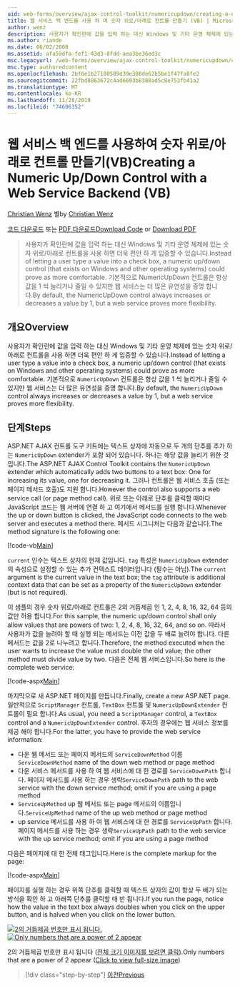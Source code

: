 ```yaml
---
uid: web-forms/overview/ajax-control-toolkit/numericupdown/creating-a-numeric-up-down-control-with-a-web-service-backend-vb
title: 웹 서비스 백 엔드를 사용 하 여 숫자 위로/아래로 컨트롤 만들기 (VB) | Microsoft Docs
author: wenz
description: 사용자가 확인란에 값을 입력 하는 대신 Windows 및 기타 운영 체제에 있는 숫자 위로/아래로 컨트롤을 사용 하 여 더 많은 기간을 입증할 수 있습니다.
ms.author: riande
ms.date: 06/02/2008
ms.assetid: afa59dfa-fef1-43d3-8fdd-aea3be36ed3c
msc.legacyurl: /web-forms/overview/ajax-control-toolkit/numericupdown/creating-a-numeric-up-down-control-with-a-web-service-backend-vb
msc.type: authoredcontent
ms.openlocfilehash: 2bf6e1b27180589d39e308de62b5be1f47fa8fe2
ms.sourcegitcommit: 22fbd8863672c4ad6693b8388ad5c8e753fb41a2
ms.translationtype: MT
ms.contentlocale: ko-KR
ms.lasthandoff: 11/28/2019
ms.locfileid: "74606352"
---
```

# <a name="creating-a-numeric-updown-control-with-a-web-service-backend-vb"></a><span data-ttu-id="13cb2-103">웹 서비스 백 엔드를 사용하여 숫자 위로/아래로 컨트롤 만들기(VB)</span><span class="sxs-lookup"><span data-stu-id="13cb2-103">Creating a Numeric Up/Down Control with a Web Service Backend (VB)</span></span>

<span data-ttu-id="13cb2-104">[Christian Wenz](https://github.com/wenz) 별</span><span class="sxs-lookup"><span data-stu-id="13cb2-104">by [Christian Wenz](https://github.com/wenz)</span></span>

<span data-ttu-id="13cb2-105">[코드 다운로드](https://download.microsoft.com/download/9/3/f/93f8daea-bebd-4821-833b-95205389c7d0/numericupdown1.vb.zip) 또는 [PDF 다운로드](https://download.microsoft.com/download/2/d/c/2dc10e34-6983-41d4-9c08-f78f5387d32b/numericupdown1VB.pdf)</span><span class="sxs-lookup"><span data-stu-id="13cb2-105">[Download Code](https://download.microsoft.com/download/9/3/f/93f8daea-bebd-4821-833b-95205389c7d0/numericupdown1.vb.zip) or [Download PDF](https://download.microsoft.com/download/2/d/c/2dc10e34-6983-41d4-9c08-f78f5387d32b/numericupdown1VB.pdf)</span></span>

> <span data-ttu-id="13cb2-106">사용자가 확인란에 값을 입력 하는 대신 Windows 및 기타 운영 체제에 있는 숫자 위로/아래로 컨트롤을 사용 하면 더욱 편안 하 게 입증할 수 있습니다.</span><span class="sxs-lookup"><span data-stu-id="13cb2-106">Instead of letting a user type a value into a check box, a numeric up/down control (that exists on Windows and other operating systems) could prove as more comfortable.</span></span> <span data-ttu-id="13cb2-107">기본적으로 NumericUpDown 컨트롤은 항상 값을 1 씩 늘리거나 줄일 수 있지만 웹 서비스는 더 많은 유연성을 증명 합니다.</span><span class="sxs-lookup"><span data-stu-id="13cb2-107">By default, the NumericUpDown control always increases or decreases a value by 1, but a web service proves more flexibility.</span></span>

## <a name="overview"></a><span data-ttu-id="13cb2-108">개요</span><span class="sxs-lookup"><span data-stu-id="13cb2-108">Overview</span></span>

<span data-ttu-id="13cb2-109">사용자가 확인란에 값을 입력 하는 대신 Windows 및 기타 운영 체제에 있는 숫자 위로/아래로 컨트롤을 사용 하면 더욱 편안 하 게 입증할 수 있습니다.</span><span class="sxs-lookup"><span data-stu-id="13cb2-109">Instead of letting a user type a value into a check box, a numeric up/down control (that exists on Windows and other operating systems) could prove as more comfortable.</span></span> <span data-ttu-id="13cb2-110">기본적으로 `NumericUpDown` 컨트롤은 항상 값을 1 씩 늘리거나 줄일 수 있지만 웹 서비스는 더 많은 유연성을 증명 합니다.</span><span class="sxs-lookup"><span data-stu-id="13cb2-110">By default, the `NumericUpDown` control always increases or decreases a value by 1, but a web service proves more flexibility.</span></span>

## <a name="steps"></a><span data-ttu-id="13cb2-111">단계</span><span class="sxs-lookup"><span data-stu-id="13cb2-111">Steps</span></span>

<span data-ttu-id="13cb2-112">ASP.NET AJAX 컨트롤 도구 키트에는 텍스트 상자에 자동으로 두 개의 단추를 추가 하는 `NumericUpDown` extender가 포함 되어 있습니다. 하나는 해당 값을 늘리기 위한 것입니다.</span><span class="sxs-lookup"><span data-stu-id="13cb2-112">The ASP.NET AJAX Control Toolkit contains the `NumericUpDown` extender which automatically adds two buttons to a text box: One for increasing its value, one for decreasing it.</span></span> <span data-ttu-id="13cb2-113">그러나 컨트롤은 웹 서비스 호출 (또는 페이지 메서드 호출)도 지원 합니다.</span><span class="sxs-lookup"><span data-stu-id="13cb2-113">However the control also supports a web service call (or page method call).</span></span> <span data-ttu-id="13cb2-114">위로 또는 아래로 단추를 클릭할 때마다 JavaScript 코드는 웹 서버에 연결 하 고 여기에서 메서드를 실행 합니다.</span><span class="sxs-lookup"><span data-stu-id="13cb2-114">Whenever the up or down button is clicked, the JavaScript code connects to the web server and executes a method there.</span></span> <span data-ttu-id="13cb2-115">메서드 시그니처는 다음과 같습니다.</span><span class="sxs-lookup"><span data-stu-id="13cb2-115">The method signature is the following one:</span></span>

[!code-vb[Main](creating-a-numeric-up-down-control-with-a-web-service-backend-vb/samples/sample1.vb)]

<span data-ttu-id="13cb2-116">`current` 인수는 텍스트 상자의 현재 값입니다. `tag` 특성은 `NumericUpDown` extender의 속성으로 설정할 수 있는 추가 컨텍스트 데이터입니다 (필수는 아님).</span><span class="sxs-lookup"><span data-stu-id="13cb2-116">The `current` argument is the current value in the text box; the `tag` attribute is additional context data that can be set as a property of the `NumericUpDown` extender (but is not required).</span></span>

<span data-ttu-id="13cb2-117">이 샘플의 경우 숫자 위로/아래로 컨트롤은 2의 거듭제곱 인 1, 2, 4, 8, 16, 32, 64 등의 값만 허용 합니다.</span><span class="sxs-lookup"><span data-stu-id="13cb2-117">For this sample, the numeric up/down control shall only allow values that are powers of two: 1, 2, 4, 8, 16, 32, 64, and so on.</span></span> <span data-ttu-id="13cb2-118">따라서 사용자가 값을 늘려야 할 때 실행 되는 메서드는 이전 값을 두 배로 늘려야 합니다. 다른 메서드는 값을 2로 나누려고 합니다.</span><span class="sxs-lookup"><span data-stu-id="13cb2-118">Therefore, the method executed when the user wants to increase the value must double the old value; the other method must divide value by two.</span></span> <span data-ttu-id="13cb2-119">다음은 전체 웹 서비스입니다.</span><span class="sxs-lookup"><span data-stu-id="13cb2-119">So here is the complete web service:</span></span>

[!code-aspx[Main](creating-a-numeric-up-down-control-with-a-web-service-backend-vb/samples/sample2.aspx)]

<span data-ttu-id="13cb2-120">마지막으로 새 ASP.NET 페이지를 만듭니다.</span><span class="sxs-lookup"><span data-stu-id="13cb2-120">Finally, create a new ASP.NET page.</span></span> <span data-ttu-id="13cb2-121">일반적으로 `ScriptManager` 컨트롤, `TextBox` 컨트롤 및 `NumericUpDownExtender` 컨트롤이 필요 합니다.</span><span class="sxs-lookup"><span data-stu-id="13cb2-121">As usual, you need a `ScriptManager` control, a `TextBox` control and a `NumericUpDownExtender` control.</span></span> <span data-ttu-id="13cb2-122">후자의 경우에는 웹 서비스 정보를 제공 해야 합니다.</span><span class="sxs-lookup"><span data-stu-id="13cb2-122">For the latter, you have to provide the web service information:</span></span>

- <span data-ttu-id="13cb2-123">다운 웹 메서드 또는 페이지 메서드의 `ServiceDownMethod` 이름</span><span class="sxs-lookup"><span data-stu-id="13cb2-123">`ServiceDownMethod` name of the down web method or page method</span></span>
- <span data-ttu-id="13cb2-124">다운 서비스 메서드를 사용 하 여 웹 서비스에 대 한 경로를 `ServiceDownPath` 합니다. 페이지 메서드를 사용 하는 경우 생략</span><span class="sxs-lookup"><span data-stu-id="13cb2-124">`ServiceDownPath` path to the web service with the down service method; omit if you are using a page method</span></span>
- <span data-ttu-id="13cb2-125">`ServiceUpMethod` up 웹 메서드 또는 page 메서드의 이름입니다.</span><span class="sxs-lookup"><span data-stu-id="13cb2-125">`ServiceUpMethod` name of the up web method or page method</span></span>
- <span data-ttu-id="13cb2-126">up service 메서드를 사용 하 여 웹 서비스에 대 한 경로를 `ServiceUpPath` 합니다. 페이지 메서드를 사용 하는 경우 생략</span><span class="sxs-lookup"><span data-stu-id="13cb2-126">`ServiceUpPath` path to the web service with the up service method; omit if you are using a page method</span></span>

<span data-ttu-id="13cb2-127">다음은 페이지에 대 한 전체 태그입니다.</span><span class="sxs-lookup"><span data-stu-id="13cb2-127">Here is the complete markup for the page:</span></span>

[!code-aspx[Main](creating-a-numeric-up-down-control-with-a-web-service-backend-vb/samples/sample3.aspx)]

<span data-ttu-id="13cb2-128">페이지를 실행 하는 경우 위쪽 단추를 클릭할 때 텍스트 상자의 값이 항상 두 배가 되는 방식을 확인 하 고 아래쪽 단추를 클릭할 때 반 됩니다.</span><span class="sxs-lookup"><span data-stu-id="13cb2-128">If you run the page, notice how the value in the text box always doubles when you click on the upper button, and is halved when you click on the lower button.</span></span>

<span data-ttu-id="13cb2-129">[![2의 거듭제곱 번호만 표시 됩니다.](creating-a-numeric-up-down-control-with-a-web-service-backend-vb/_static/image2.png)](creating-a-numeric-up-down-control-with-a-web-service-backend-vb/_static/image1.png)</span><span class="sxs-lookup"><span data-stu-id="13cb2-129">[![Only numbers that are a power of 2 appear](creating-a-numeric-up-down-control-with-a-web-service-backend-vb/_static/image2.png)](creating-a-numeric-up-down-control-with-a-web-service-backend-vb/_static/image1.png)</span></span>

<span data-ttu-id="13cb2-130">2의 거듭제곱 번호만 표시 됩니다 ([전체 크기 이미지를 보려면 클릭](creating-a-numeric-up-down-control-with-a-web-service-backend-vb/_static/image3.png)).</span><span class="sxs-lookup"><span data-stu-id="13cb2-130">Only numbers that are a power of 2 appear ([Click to view full-size image](creating-a-numeric-up-down-control-with-a-web-service-backend-vb/_static/image3.png))</span></span>

> [!div class="step-by-step"]
> [<span data-ttu-id="13cb2-131">이전</span><span class="sxs-lookup"><span data-stu-id="13cb2-131">Previous</span></span>](creating-a-numeric-up-down-control-with-a-web-service-backend-cs.md)
